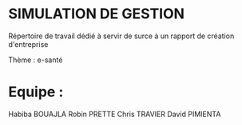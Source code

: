 # SIMULATION DE GESTION

Répertoire de travail dédié à servir de surce à un rapport de création d'entreprise 

Thème : e-santé

# Equipe : 

Habiba BOUAJLA
Robin PRETTE
Chris TRAVIER
David PIMIENTA
